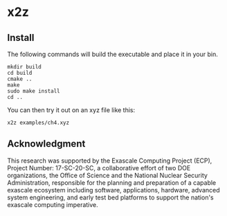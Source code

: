 # x2z

## Install

The following commands will build the executable and place it in your bin.
```
mkdir build
cd build
cmake ..
make
sudo make install
cd ..
```
You can then try it out on an xyz file like this:
```
x2z examples/ch4.xyz
```

## Acknowledgment

This research was supported by the Exascale Computing Project (ECP), Project
Number: 17-SC-20-SC, a collaborative effort of two DOE organizations, the Office
of Science and the National Nuclear Security Administration, responsible for the
planning and preparation of a capable exascale ecosystem including software,
applications, hardware, advanced system engineering, and early test bed
platforms to support the nation's exascale computing imperative. 
